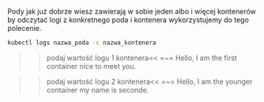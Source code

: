 Pody jak już dobrze wiesz zawierają w sobie jeden albo i więcej kontenerów by odczytać logi z 
konkretnego poda i kontenera wykorzystujemy do tego polecenie.

```sh
kubectl logs nazwa_poda -c nazwa_kontenera
```

>>podaj wartość logu 1 kontenera<<
=~= Hello, I am the first container nice to meet you.

>>podaj wartość logu 2 kontenera<<
=~= Hello, I am the younger container my name is seconde.